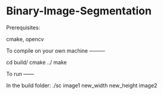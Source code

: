 # Binary-Image-Segmentation

Prerequisites:

cmake, opencv

To compile on your own machine
———

cd build/
cmake ../
make


To run
——

In the build folder:
./sc image1 new_width new_height image2
